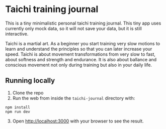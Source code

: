 # Taichi training journal

This is a tiny minimalistic personal taichi training journal. This tiny app uses currently only mock data, so it will not save your data, but it is still interactive.

Taichi is a martial art. As a beginner you start training very slow motions to learn and understand the principles so that you can later increase your speed. Taichi is about movement transformations from very slow to fast, about softness and strength and endurance. It is also about ballance and conscious movement not only during training but also in your daily life.

## Running locally

1. Clone the repo
2. Run the web from inside the `taichi-journal` directory with:

```
npm install
npm run dev
```

3. Open [http://localhost:3000](http://localhost:3000) with your browser to see the result.
